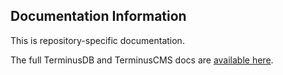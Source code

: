 ## Documentation Information

This is repository-specific documentation.

The full TerminusDB and TerminusCMS docs are [available here](https://terminusdb.com/docs).
